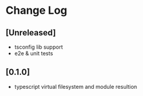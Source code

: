 # Change Log

## [Unreleased]
- tsconfig lib support
- e2e & unit tests


## [0.1.0]
- typescript virtual filesystem and module resultion